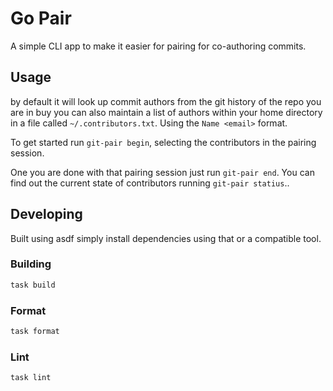 # Go Pair

A simple CLI app to make it easier for pairing for co-authoring commits.
## Usage

by default it will look up commit authors from the git history of the repo you are in buy you can also maintain a list of authors within your home
directory in a file called `~/.contributors.txt`. Using the `Name <email>` format.

To get started run `git-pair begin`, selecting the contributors in the pairing session. 


One you are done with that pairing session just run `git-pair end`. You can find out the current state of contributors running `git-pair statius`..


## Developing 

Built using asdf simply install dependencies using that or a compatible tool.

### Building

```bash
task build
```

### Format

```bash
task format
```

### Lint

```bash
task lint
```
